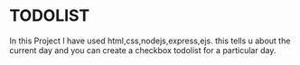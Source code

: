 # TODOLIST
In this Project I have used html,css,nodejs,express,ejs.
this tells u about the current day and you can create a checkbox todolist for a particular day.
